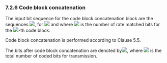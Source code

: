 ### 7.2.6 Code block concatenation

The input bit sequence for the code block concatenation block are the
sequences ![](media/image406.wmf), for ![](media/image372.wmf) and where
![](media/image374.wmf) is the number of rate matched bits for the
![](media/image67.wmf)-th code block.

Code block concatenation is performed according to Clause 5.5.

The bits after code block concatenation are denoted
by![](media/image408.wmf), where ![](media/image409.wmf) is the total
number of coded bits for transmission.